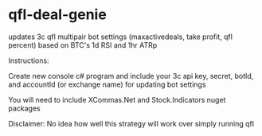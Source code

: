 # qfl-deal-genie
updates 3c qfl multipair bot settings (maxactivedeals, take profit, qfl percent) based on BTC's 1d RSI and 1hr ATRp


Instructions:

Create new console c# program and include your 3c api key, secret, botId, and accountId (or exchange name) for updating bot settings


You will need to include XCommas.Net and Stock.Indicators nuget packages


Disclaimer: No idea how well this strategy will work over simply running qfl
